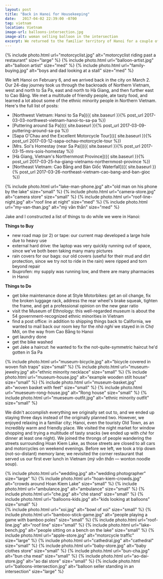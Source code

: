 ```yaml
---
layout: post
title: "Back in Hanoi for Housekeeping"
date:   2017-04-02 22:39:00 -0700
tag: vietnam
location: Vietnam
image-url: balloons-intersection.jpg
image-alt: woman selling balloon in the intersection
excerpt: We returned to the familiar territory of Hanoi for a couple of days.
---
```

<div class='img-gallery'>
{% include photo.html url="motorcyclist.jpg" alt="motorcyclist riding past a restaurant" size="large" %}
{% include photo.html url="balloon-artist.jpg" alt="balloon artist" size="med" %}
{% include photo.html url="family-buying.jpg" alt="boys and dad looking at a stall" size="med" %}
</div>

We left Hanoi on February 6, and we arrived back in the city on March 2. Our 24-day journey took us through the backroads of Northern Vietnam, west and north to Sa Pa, east and north to Hà Giang, and then further east to Cao Bằng. We met a multitude of friendly people, ate tasty food, and learned a lot about some of the ethnic minority people in Northern Vietnam. Here's the full list of posts:

- [Northwest Vietnam: Hanoi to Sa Pa]({{ site.baseurl }}{% post_url 2017-03-03-northwest-vietnam-hanoi-to-sa-pa %})  
- [Puttering around Sa Pa]({{ site.baseurl }}{% post_url 2017-03-09-puttering-around-sa-pa %})  
- [Sapa O'Chau and the Excellent Motorcycle Tour]({{ site.baseurl }}{% post_url 2017-03-12-sapa-ochau-motorcycle-tour %})  
- [Mrs. Soi's Homestay (near Sa Pa)]({{ site.baseurl }}{% post_url 2017-03-15-mrs-sois-homestay %})  
- [Hà Giang, Vietnam's Northernmost Province]({{ site.baseurl }}{% post_url 2017-03-25-ha-giang-vietnams-northernmost-province %})  
- [Northeast Vietnam: Cao Bằng and Bản Giốc Waterfall]({{ site.baseurl }}{% post_url 2017-03-26-northeast-vietnam-cao-bang-and-ban-gioc %})

<div class='img-gallery'>
{% include photo.html url="lake-man-phone.jpg" alt="old man on his phone by the lake" size="small" %}
{% include photo.html url="camera-store.jpg" alt="camera store" size="small" %}
{% include photo.html url="roof-line-night.jpg" alt="roof line at night" size="med" %}
{% include photo.html url="my-van-than.jpg" alt="mỳ vằn thắn" size="med" %}
</div>

Jake and I constructed a list of things to do while we were in Hanoi:

__Things to Buy__

- new road map (or 2) or tape: our current map developed a large hole due to heavy use
- external hard drive: the laptop was very quickly running out of space, since we've both been taking many many pictures
- rain covers for our bags: our old covers (useful for their mud and dirt protection, since we try not to ride in the rain) were ripped and torn beyond repair
- Ibuprofen: my supply was running low, and there are many pharmacies in Hanoi

__Things to Do__

- get bike maintenance done at Style Motorbikes: get an oil change, fix the broken luggage rack, address the rear wheel's brake squeak, tighten the frame, and get a professional opinion on the new gear ratio
- visit the Museum of Ethnology: this well-regarded museum is about the 54 government-recognized ethnic minorities in Vietnam
- find a post office: in addition to shipping things back to California, we wanted to mail back our room key for the _nhà nghỉ_ we stayed in in Chợ Mới, on the way from Cao Bằng to Hanoi
- get laundry done
- get the bike washed
- get Jake a haircut: he wanted to fix the not-quite-symmetric haircut he'd gotten in Sa Pa

<div class='img-gallery'>
{% include photo.html url="museum-bicycle.jpg" alt="bicycle covered in woven fish traps" size="small" %}
{% include photo.html url="museum-jewelry.jpg" alt="ethnic minority necklace" size="small" %}
{% include photo.html url="museum-house.jpg" alt="example wooden stilt house" size="small" %}
{% include photo.html url="museum-basket.jpg" alt="woven basket with feet" size="small" %}
{% include photo.html url="mueseum-rong-house.jpg" alt="Rong house" size="small" %}
{% include photo.html url="mueseum-outfit.jpg" alt="ethnic minority outfit" size="small" %}
</div>

We didn't accomplish everything we originally set out to, and we ended up staying three days instead of the originally planned two. However, we enjoyed relaxing in a familiar city; Hanoi, even the touristy Old Town, as an incredibly warm and friendly place. We visited the night market for window shopping and trying a multitude of tasty snacks (we ended up with _chè_ for dinner at least one night). We joined the throngs of people wandering the streets surrounding Hoan Kiem Lake, as those streets are closed to all cars and motorcycles on weekend evenings. Before we left, we took a trip down (not-so-distant) memory lane; we revisited the corner restaurant that served us our first ever lunch in Vietnam (_mỳ vằn thắn_ — wonton noodle soup).

<div class='img-gallery'>
{% include photo.html url="wedding.jpg" alt="wedding photographer" size="large" %}
{% include photo.html url="hoan-kiem-crowds.jpg" alt="crowds around Hoan Kiem Lake" size="small" %}
{% include photo.html url="ambulance.jpg" alt="ambulance" size="small" %}
{% include photo.html url="che.jpg" alt="chè stand" size="small" %}
{% include photo.html url="balloons-kids.jpg" alt="kids looking at balloons" size="small" %}
</div>
<div class='img-gallery'>
{% include photo.html url="xoi.jpg" alt="bowl of xoi" size="small" %}
{% include photo.html url="bamboo-stick-game.jpg" alt="people playing a game with bamboo poles" size="small" %}
{% include photo.html url="roof-line.jpg" alt="roof line" size="small" %}
{% include photo.html url="lake-bench.jpg" alt="people sitting on a bench on the lake" size="small" %}
{% include photo.html url="apple-store.jpg" alt="motorcycle traffic" size="large" %}
{% include photo.html url="cathedral.jpg" alt="cathedral" size="small" %}
{% include photo.html url="baby-store.jpg" alt="baby clothes store" size="small" %}
{% include photo.html url="bun-cha.jpg" alt="bun cha meal" size="small" %}
{% include photo.html url="ao-dai-store.jpg" alt="ao dai store" size="small" %}
{% include photo.html url="balloons-intersection.jpg" alt="balloon seller standing in an intersection" size="large" %}
</div>
